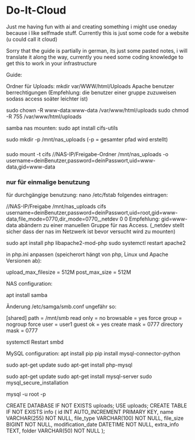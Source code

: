 # Do-It-Cloud
Just me having fun with ai and creating something i might use oneday because i like selfmade stuff. Currently this is just some code for a website (u could call it cloud)

Sorry that the guide is partially in german, its just some pasted notes, i will translate it along the way, currently you need some coding knowledge to get this to work in your infrastructure




Guide:


Ordner für Uploads: 
mkdir var/WWW/html/Uploads
Apache benutzer berrechtigungen
(Empfehlung: die benutzer einer gruppe zuzuweisen sodass access soäter leichter ist)

sudo chown -R www-data:www-data /var/www/html/uploads
sudo chmod -R 755 /var/www/html/uploads

samba nas mounten:
sudo apt install cifs-utils

sudo mkdir -p /mnt/nas_uploads		(-p = gesamter pfad wird erstellt)
###
sudo mount -t cifs //NAS-IP/Freigabe-Ordner /mnt/nas_uploads -o    
username=deinBenutzer,password=deinPasswort,uid=www-data,gid=www-data
### nur für einmalige benutzung

für durchgängige benutzung:
nano /etc/fstab 
folgendes eintragen:

//NAS-IP/Freigabe  /mnt/nas_uploads  cifs  username=deinBenutzer,password=deinPasswort,uid=root,gid=www-data,file_mode=0770,dir_mode=0770,_netdev 0 0
Empfehlung: gid=www-data abändern zu einer manuellen Gruppe für nas Access. (_netdev stellt sicher dass der nas im Netzwerk ist bevor versucht wird zu mounten)

sudo apt install php libapache2-mod-php
sudo systemctl restart apache2

in php.ini anpassen (speicherort hängt von php, Linux und Apache Versionen ab):

upload_max_filesize = 512M
post_max_size = 512M

NAS configuration:

apt install samba

Änderung /etc/samga/smb.conf ungefähr so:

[shared]
   path = /mnt/smb
   read only = no
   browsable = yes
   force group = nogroup
   force user = user1
   guest ok = yes
   create mask = 0777
   directory mask = 0777

systemctl Restart smbd





MySQL configuration:
apt install pip
pip install mysql-connector-python

sudo apt-get update
sudo apt-get install php-mysql


sudo apt-get update
sudo apt-get install mysql-server
sudo mysql_secure_installation


mysql -u root -p

CREATE DATABASE IF NOT EXISTS uploads;
USE uploads;
CREATE TABLE IF NOT EXISTS info (
  id INT AUTO_INCREMENT PRIMARY KEY,
  name VARCHAR(255) NOT NULL,
  file_type VARCHAR(100) NOT NULL,
  file_size BIGINT NOT NULL,
  modification_date DATETIME NOT NULL,
  extra_info TEXT,
  folder VARCHAR(50) NOT NULL
);













